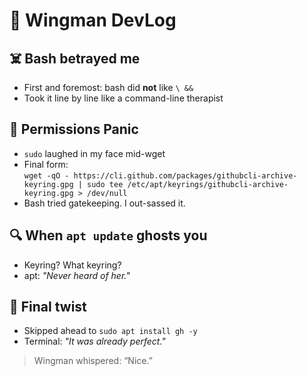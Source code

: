 # 📝 Wingman DevLog

## ☠️ Bash betrayed me

- First and foremost: bash did **not** like `\ &&`
- Took it line by line like a command-line therapist

## 🛑 Permissions Panic

- `sudo` laughed in my face mid-wget
- Final form:  
  `wget -qO - https://cli.github.com/packages/githubcli-archive-keyring.gpg | sudo tee /etc/apt/keyrings/githubcli-archive-keyring.gpg > /dev/null`
- Bash tried gatekeeping. I out-sassed it.

## 🔍 When `apt update` ghosts you

- Keyring? What keyring?
- apt: *"Never heard of her."*

## 🤡 Final twist

- Skipped ahead to `sudo apt install gh -y`
- Terminal: _"It was already perfect."_

> Wingman whispered: “Nice.”
